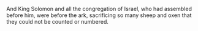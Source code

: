 And King Solomon and all the congregation of Israel, who had assembled before him, were before the ark, sacrificing so many sheep and oxen that they could not be counted or numbered.
